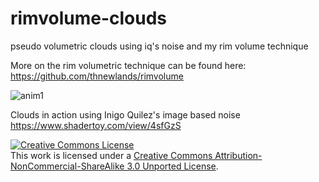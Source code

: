 # rimvolume-clouds
pseudo volumetric clouds using iq's noise and my rim volume technique

More on the rim volumetric technique can be found here: https://github.com/thnewlands/rimvolume

![anim1](http://imgur.com/NqEgx95.gif)

Clouds in action using Inigo Quilez's image based noise https://www.shadertoy.com/view/4sfGzS

<a rel="license" href="http://creativecommons.org/licenses/by-nc-sa/3.0/"><img alt="Creative Commons License" style="border-width:0" src="https://i.creativecommons.org/l/by-nc-sa/3.0/88x31.png" /></a><br />This work is licensed under a <a rel="license" href="http://creativecommons.org/licenses/by-nc-sa/3.0/">Creative Commons Attribution-NonCommercial-ShareAlike 3.0 Unported License</a>.
